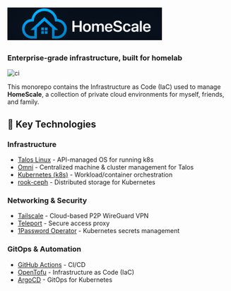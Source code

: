 # ![HomeScale](https://raw.githubusercontent.com/HomeScaleCloud/homescale/refs/heads/main/media/homescale-banner.png)

### Enterprise-grade infrastructure, built for homelab
![ci](https://github.com/HomeScaleCloud/homescale/actions/workflows/ci.yaml/badge.svg?branch=main)

This monorepo contains the Infrastructure as Code (IaC) used to manage **HomeScale**, a collection of private cloud environments for myself, friends, and family.

## 🔧 Key Technologies

### **Infrastructure**
- [Talos Linux](https://www.talos.dev/) - API-managed OS for running k8s
- [Omni](https://omni.siderolabs.com/) - Centralized machine & cluster management for Talos
- [Kubernetes (k8s)](https://kubernetes.io/) - Workload/container orchestration
- [rook-ceph](https://rook.io/) - Distributed storage for Kubernetes

### **Networking & Security**
- [Tailscale](https://tailscale.com/) - Cloud-based P2P WireGuard VPN
- [Teleport](https://goteleport.com/) - Secure access proxy
- [1Password Operator](https://developer.1password.com/docs/k8s/k8s-operator/) - Kubernetes secrets management

### **GitOps & Automation**
- [GitHub Actions](https://github.com/features/actions) - CI/CD
- [OpenTofu](https://opentofu.org/) - Infrastructure as Code (IaC)
- [ArgoCD](https://argo-cd.readthedocs.io/en/stable/) - GitOps for Kubernetes
